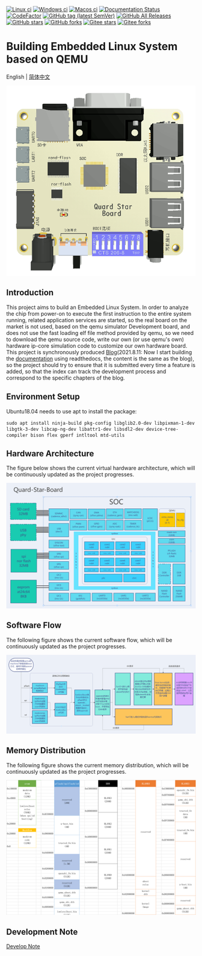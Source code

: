 [![Linux ci](https://img.shields.io/github/workflow/status/qqxiaoming/quard_star_tutorial/linux?style=flat-square&logo=linux)](https://github.com/QQxiaoming/quard_star_tutorial/actions/workflows/linux.yml)
[![Windows ci](https://img.shields.io/github/workflow/status/qqxiaoming/quard_star_tutorial/windows?style=flat-square&logo=windows)](https://github.com/QQxiaoming/quard_star_tutorial/actions/workflows/windows.yml)
[![Macos ci](https://img.shields.io/github/workflow/status/qqxiaoming/quard_star_tutorial/macos?style=flat-square&logo=apple)](https://github.com/QQxiaoming/quard_star_tutorial/actions/workflows/macos.yml)
[![Documentation Status](https://readthedocs.org/projects/quard-star-tutorial/badge/?version=latest)](https://quard-star-tutorial.readthedocs.io/zh_CN/latest/?badge=latest)
[![CodeFactor](https://www.codefactor.io/repository/github/qqxiaoming/quard_star_tutorial/badge)](https://www.codefactor.io/repository/github/qqxiaoming/quard_star_tutorial)
[![GitHub tag (latest SemVer)](https://img.shields.io/github/tag/QQxiaoming/quard_star_tutorial.svg)](https://github.com/QQxiaoming/quard_star_tutorial/releases)
[![GitHub All Releases](https://img.shields.io/github/downloads/QQxiaoming/quard_star_tutorial/total.svg)](https://github.com/QQxiaoming/quard_star_tutorial/releases)
[![GitHub stars](https://img.shields.io/github/stars/QQxiaoming/quard_star_tutorial.svg)](https://github.com/QQxiaoming/quard_star_tutorial)
[![GitHub forks](https://img.shields.io/github/forks/QQxiaoming/quard_star_tutorial.svg)](https://github.com/QQxiaoming/quard_star_tutorial)
[![Gitee stars](https://gitee.com/QQxiaoming/quard_star_tutorial/badge/star.svg?theme=dark)](https://gitee.com/QQxiaoming/quard_star_tutorial)
[![Gitee forks](https://gitee.com/QQxiaoming/quard_star_tutorial/badge/fork.svg?theme=dark)](https://gitee.com/QQxiaoming/quard_star_tutorial)

# Building Embedded Linux System based on QEMU

English | [简体中文](./README_zh_CN.md)

![Logo](./tutorial/img/img6.gif)

## Introduction

This project aims to build an Embedded Linux System. In order to analyze the chip from power-on to execute the first instruction to the entire system running, related application services are started, so the real board on the market is not used, based on the qemu simulator Development board, and does not use the fast loading elf file method provided by qemu, so we need to download the qemu source code, write our own (or use qemu's own) hardware ip-core simulation code to customize our own hardware board. This project is synchronously produced [Blog](https://blog.csdn.net/weixin_39871788/category_11180842.html)(2021.8.11: Now I start building the [documentation](https://quard-star-tutorial.readthedocs.io/zh_CN/latest/index.html) using readthedocs, the content is the same as the blog), so the project should try to ensure that it is submitted every time a feature is added, so that the index can track the development process and correspond to the specific chapters of the blog.

## Environment Setup

Ubuntu18.04 needs to use apt to install the package:

```shell
sudo apt install ninja-build pkg-config libglib2.0-dev libpixman-1-dev libgtk-3-dev libcap-ng-dev libattr1-dev libsdl2-dev device-tree-compiler bison flex gperf intltool mtd-utils
```

## Hardware Architecture

The figure below shows the current virtual hardware architecture, which will be continuously updated as the project progresses.

![Hardware Architecture](./tutorial/img/img3.png)

## Software Flow

The following figure shows the current software flow, which will be continuously updated as the project progresses.

![Software Flow](./tutorial/img/img4.png)

## Memory Distribution

The following figure shows the current memory distribution, which will be continuously updated as the project progresses.

![Memory Distribution](./tutorial/img/img5.png)

## Development Note

[Develop Note](./DEVELOPNOTE.md)
